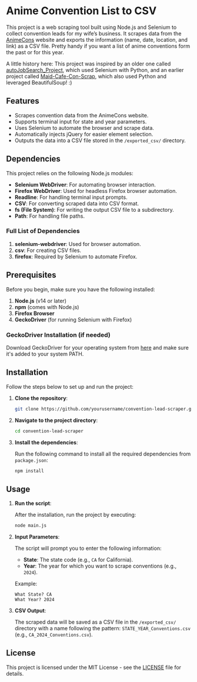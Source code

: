 # Anime Convention List to CSV

This project is a web scraping tool built using Node.js and Selenium to collect convention leads for my wife’s business. It scrapes data from the [AnimeCons](https://animecons.com/events/schedule.php) website and exports the information (name, date, location, and link) as a CSV file. Pretty handy if you want a list of anime conventions form the past or for this year.

A little history here:
This project was inspired by an older one called [autoJobSearch_Project](https://github.com/more8591/autoJobSearch_Project/blob/main/ajs_main.py), which used Selenium with Python, and an earlier project called [Maid-Cafe-Con-Scrap](https://github.com/more8591/Maid-Cafe-Con-Scrap/blob/master/test.py), which also used Python and leveraged BeautifulSoup! :)

## Features

- Scrapes convention data from the AnimeCons website.
- Supports terminal input for state and year parameters.
- Uses Selenium to automate the browser and scrape data.
- Automatically injects jQuery for easier element selection.
- Outputs the data into a CSV file stored in the `/exported_csv/` directory.

## Dependencies

This project relies on the following Node.js modules:

- **Selenium WebDriver**: For automating browser interaction.
- **Firefox WebDriver**: Used for headless Firefox browser automation.
- **Readline**: For handling terminal input prompts.
- **CSV**: For converting scraped data into CSV format.
- **fs (File System)**: For writing the output CSV file to a subdirectory.
- **Path**: For handling file paths.

### Full List of Dependencies

1. **selenium-webdriver**: Used for browser automation.
2. **csv**: For creating CSV files.
3. **firefox**: Required by Selenium to automate Firefox.

## Prerequisites

Before you begin, make sure you have the following installed:

1. **Node.js** (v14 or later)
2. **npm** (comes with Node.js)
3. **Firefox Browser**
4. **GeckoDriver** (for running Selenium with Firefox)

### GeckoDriver Installation (if needed)
Download GeckoDriver for your operating system from [here](https://github.com/mozilla/geckodriver/releases) and make sure it's added to your system PATH.

## Installation

Follow the steps below to set up and run the project:

1. **Clone the repository**:

   ```bash
   git clone https://github.com/yourusername/convention-lead-scraper.git
   ```

2. **Navigate to the project directory**:

   ```bash
   cd convention-lead-scraper
   ```

3. **Install the dependencies**:

   Run the following command to install all the required dependencies from `package.json`:

   ```bash
   npm install
   ```

## Usage

1. **Run the script**:

   After the installation, run the project by executing:

   ```bash
   node main.js
   ```

2. **Input Parameters**:

   The script will prompt you to enter the following information:
   
   - **State**: The state code (e.g., `CA` for California).
   - **Year**: The year for which you want to scrape conventions (e.g., `2024`).

   Example:

   ```
   What State? CA
   What Year? 2024
   ```

3. **CSV Output**:

   The scraped data will be saved as a CSV file in the `/exported_csv/` directory with a name following the pattern: `STATE_YEAR_Conventions.csv` (e.g., `CA_2024_Conventions.csv`).

## License

This project is licensed under the MIT License - see the [LICENSE](LICENSE) file for details.